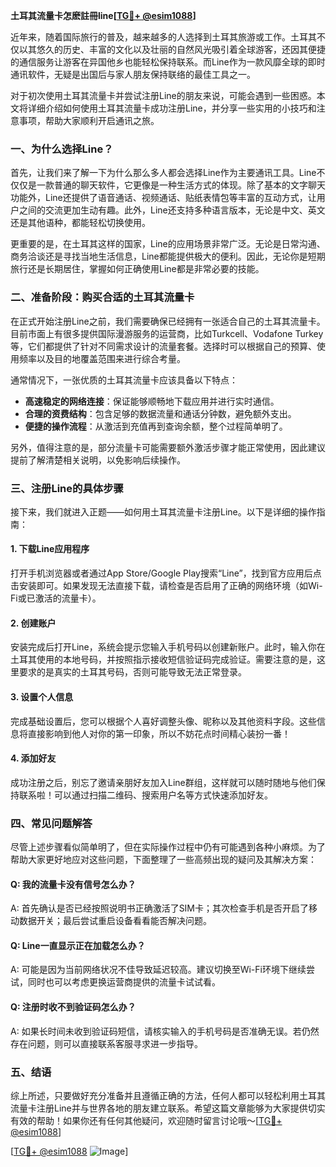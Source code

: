 **土耳其流量卡怎麽註冊line[[TG💪+ @esim1088](https://t.me/s/esim1088)]**

近年来，随着国际旅行的普及，越来越多的人选择到土耳其旅游或工作。土耳其不仅以其悠久的历史、丰富的文化以及壮丽的自然风光吸引着全球游客，还因其便捷的通信服务让游客在异国他乡也能轻松保持联系。而Line作为一款风靡全球的即时通讯软件，无疑是出国后与家人朋友保持联络的最佳工具之一。

对于初次使用土耳其流量卡并尝试注册Line的朋友来说，可能会遇到一些困惑。本文将详细介绍如何使用土耳其流量卡成功注册Line，并分享一些实用的小技巧和注意事项，帮助大家顺利开启通讯之旅。

### 一、为什么选择Line？

首先，让我们来了解一下为什么那么多人都会选择Line作为主要通讯工具。Line不仅仅是一款普通的聊天软件，它更像是一种生活方式的体现。除了基本的文字聊天功能外，Line还提供了语音通话、视频通话、贴纸表情包等丰富的互动方式，让用户之间的交流更加生动有趣。此外，Line还支持多种语言版本，无论是中文、英文还是其他语种，都能轻松切换使用。

更重要的是，在土耳其这样的国家，Line的应用场景非常广泛。无论是日常沟通、商务洽谈还是寻找当地生活信息，Line都能提供极大的便利。因此，无论你是短期旅行还是长期居住，掌握如何正确使用Line都是非常必要的技能。

### 二、准备阶段：购买合适的土耳其流量卡

在正式开始注册Line之前，我们需要确保已经拥有一张适合自己的土耳其流量卡。目前市面上有很多提供国际漫游服务的运营商，比如Turkcell、Vodafone Turkey等，它们都提供了针对不同需求设计的流量套餐。选择时可以根据自己的预算、使用频率以及目的地覆盖范围来进行综合考量。

通常情况下，一张优质的土耳其流量卡应该具备以下特点：
- **高速稳定的网络连接**：保证能够顺畅地下载应用并进行实时通信。
- **合理的资费结构**：包含足够的数据流量和通话分钟数，避免额外支出。
- **便捷的操作流程**：从激活到充值再到查询余额，整个过程简单明了。

另外，值得注意的是，部分流量卡可能需要额外激活步骤才能正常使用，因此建议提前了解清楚相关说明，以免影响后续操作。

### 三、注册Line的具体步骤

接下来，我们就进入正题——如何用土耳其流量卡注册Line。以下是详细的操作指南：

#### 1. 下载Line应用程序
打开手机浏览器或者通过App Store/Google Play搜索“Line”，找到官方应用后点击安装即可。如果发现无法直接下载，请检查是否启用了正确的网络环境（如Wi-Fi或已激活的流量卡）。

#### 2. 创建账户
安装完成后打开Line，系统会提示您输入手机号码以创建新账户。此时，输入你在土耳其使用的本地号码，并按照指示接收短信验证码完成验证。需要注意的是，这里要求的是真实的土耳其号码，否则可能导致无法正常登录。

#### 3. 设置个人信息
完成基础设置后，您可以根据个人喜好调整头像、昵称以及其他资料字段。这些信息将直接影响到他人对你的第一印象，所以不妨花点时间精心装扮一番！

#### 4. 添加好友
成功注册之后，别忘了邀请亲朋好友加入Line群组，这样就可以随时随地与他们保持联系啦！可以通过扫描二维码、搜索用户名等方式快速添加好友。

### 四、常见问题解答

尽管上述步骤看似简单明了，但在实际操作过程中仍有可能遇到各种小麻烦。为了帮助大家更好地应对这些问题，下面整理了一些高频出现的疑问及其解决方案：

#### Q: 我的流量卡没有信号怎么办？
A: 首先确认是否已经按照说明书正确激活了SIM卡；其次检查手机是否开启了移动数据开关；最后尝试重启设备看看能否解决问题。

#### Q: Line一直显示正在加载怎么办？
A: 可能是因为当前网络状况不佳导致延迟较高。建议切换至Wi-Fi环境下继续尝试，同时也可以考虑更换运营商提供的流量卡试试看。

#### Q: 注册时收不到验证码怎么办？
A: 如果长时间未收到验证码短信，请核实输入的手机号码是否准确无误。若仍然存在问题，则可以直接联系客服寻求进一步指导。

### 五、结语

综上所述，只要做好充分准备并且遵循正确的方法，任何人都可以轻松利用土耳其流量卡注册Line并与世界各地的朋友建立联系。希望这篇文章能够为大家提供切实有效的帮助！如果你还有任何其他疑问，欢迎随时留言讨论哦～[[TG💪+ @esim1088](https://t.me/s/esim1088)]

[[TG💪+ @esim1088](https://t.me/s/esim1088) ![Image](https://i.postimg.cc/4NQfJmqS/Snipaste-2025-05-13-00-14-12.png)]
